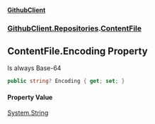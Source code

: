 #### [GithubClient](index 'index')
### [GithubClient.Repositories](GithubClient.Repositories 'GithubClient.Repositories').[ContentFile](GithubClient.Repositories.ContentFile 'GithubClient.Repositories.ContentFile')

## ContentFile.Encoding Property

Is always Base-64

```csharp
public string? Encoding { get; set; }
```

#### Property Value
[System.String](https://docs.microsoft.com/en-us/dotnet/api/System.String 'System.String')